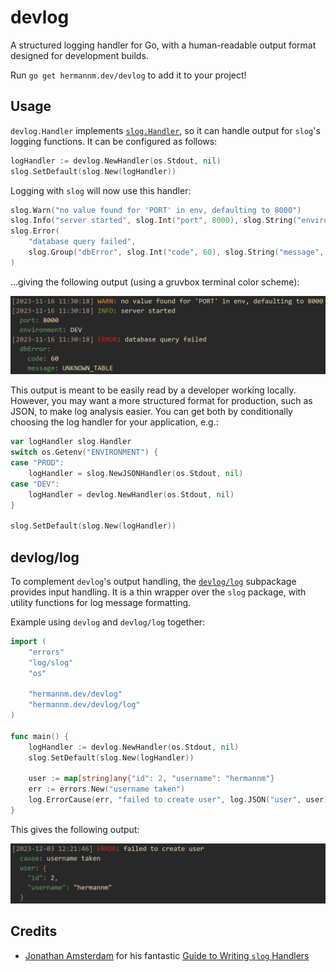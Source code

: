 # devlog

A structured logging handler for Go, with a human-readable output format designed for development
builds.

Run `go get hermannm.dev/devlog` to add it to your project!

## Usage

`devlog.Handler` implements [`slog.Handler`](https://pkg.go.dev/log/slog#Handler), so it can handle
output for `slog`'s logging functions. It can be configured as follows:

```go
logHandler := devlog.NewHandler(os.Stdout, nil)
slog.SetDefault(slog.New(logHandler))
```

Logging with `slog` will now use this handler:

```go
slog.Warn("no value found for 'PORT' in env, defaulting to 8000")
slog.Info("server started", slog.Int("port", 8000), slog.String("environment", "DEV"))
slog.Error(
	"database query failed",
	slog.Group("dbError", slog.Int("code", 60), slog.String("message", "UNKNOWN_TABLE")),
)
```

...giving the following output (using a gruvbox terminal color scheme):

![Screenshot of log messages in a terminal](https://github.com/hermannm/devlog/blob/ac14f0dc1823316c983fb9cef6f1cf73a0bbb923/devlog-example-output.png?raw=true)

This output is meant to be easily read by a developer working locally. However, you may want a more
structured format for production, such as JSON, to make log analysis easier. You can get both by
conditionally choosing the log handler for your application, e.g.:

```go
var logHandler slog.Handler
switch os.Getenv("ENVIRONMENT") {
case "PROD":
	logHandler = slog.NewJSONHandler(os.Stdout, nil)
case "DEV":
	logHandler = devlog.NewHandler(os.Stdout, nil)
}

slog.SetDefault(slog.New(logHandler))
```

## devlog/log

To complement `devlog`'s output handling, the
[`devlog/log`](https://pkg.go.dev/hermannm.dev/devlog/log) subpackage provides input handling. It is
a thin wrapper over the `slog` package, with utility functions for log message formatting.

Example using `devlog` and `devlog/log` together:

```go
import (
	"errors"
	"log/slog"
	"os"

	"hermannm.dev/devlog"
	"hermannm.dev/devlog/log"
)

func main() {
	logHandler := devlog.NewHandler(os.Stdout, nil)
	slog.SetDefault(slog.New(logHandler))

	user := map[string]any{"id": 2, "username": "hermannm"}
	err := errors.New("username taken")
	log.ErrorCause(err, "failed to create user", log.JSON("user", user))
}
```

This gives the following output:

![Screenshot of log messages in a terminal](https://github.com/hermannm/devlog/blob/90cddb67221a246937d472067374a00b4767a12b/devlog-example-output-2.png?raw=true)

## Credits

- [Jonathan Amsterdam](https://github.com/jba) for his fantastic
  [Guide to Writing `slog` Handlers](https://github.com/golang/example/blob/1d6d2400d4027025cb8edc86a139c9c581d672f7/slog-handler-guide/README.md)
